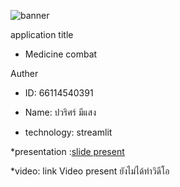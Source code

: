 ![banner](https://github.com/Foku0203/Foku0203.github.io/assets/159877789/78770e3c-01c1-4e42-9bc6-21e3655682bf)

application title
* Medicine combat

Auther
* ID: 66114540391
* Name: ปวริศร์ มีแสง

* technology: streamlit

*presentation :[slide present](https://www.canva.com/design/DAF_hJxcYgg/7OP0dKAu-ysoPTtiCAVtkA/edit?utm_content=DAF_hJxcYgg&utm_campaign=designshare&utm_medium=link2&utm_source=sharebutton)

*video: link Video present ยังไม่ได้ทำวิดีโอ

